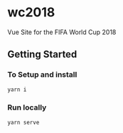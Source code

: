# wc2018
Vue Site for the FIFA World Cup 2018

## Getting Started
### To Setup and install
```bash
yarn i
```

### Run locally
```bash
yarn serve
```
